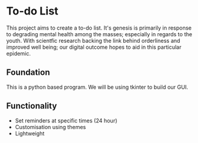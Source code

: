 # To-do List

This project aims to create a to-do list. It's genesis is primarily in response to degrading mental health among the masses; especially in regards to the youth. With scientfic research backing the link behind orderliness and improved well being; our digital outcome hopes to aid in this particular epidemic. 

## Foundation
This is a python based program. We will be using tkinter to build our GUI. 

## Functionality
* Set reminders at specific times (24 hour)
* Customisation using themes
* Lightweight 
